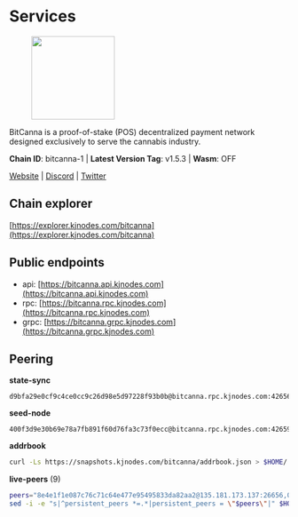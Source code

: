 # Services

<figure><img src="https://raw.githubusercontent.com/kj89/testnet_manuals/main/pingpub/logos/bitcanna.png" width="150" alt=""><figcaption></figcaption></figure>

BitCanna is a proof-of-stake (POS) decentralized payment network designed exclusively to serve the cannabis industry. 

**Chain ID**: bitcanna-1 | **Latest Version Tag**: v1.5.3 | **Wasm**: OFF

[Website](https://www.bitcanna.io) | [Discord](https://discord.gg/9AVrzaVQvs) | [Twitter](https://twitter.com/BitCannaGlobal)


## Chain explorer
[https://explorer.kjnodes.com/bitcanna](https://explorer.kjnodes.com/bitcanna)

## Public endpoints

* api: [https://bitcanna.api.kjnodes.com](https://bitcanna.api.kjnodes.com)
* rpc: [https://bitcanna.rpc.kjnodes.com](https://bitcanna.rpc.kjnodes.com)
* grpc: [https://bitcanna.grpc.kjnodes.com](https://bitcanna.grpc.kjnodes.com)

## Peering

**state-sync**

```text
d9bfa29e0cf9c4ce0cc9c26d98e5d97228f93b0b@bitcanna.rpc.kjnodes.com:42656
```

**seed-node**

```text
400f3d9e30b69e78a7fb891f60d76fa3c73f0ecc@bitcanna.rpc.kjnodes.com:42659
```

**addrbook**
```bash
curl -Ls https://snapshots.kjnodes.com/bitcanna/addrbook.json > $HOME/.bcna/config/addrbook.json
```

**live-peers** (9)
```bash
peers="8e4e1f1e087c76c71c64e477e95495833da82aa2@135.181.173.137:26656,07c829cf936db34be61143fabb09541d05aea899@65.108.98.124:64206,90ee680b1738344354c48c23ba1e1fd68e071d80@142.132.248.138:26696,0a658df9d9fab096983a12e6f878e87281a15ce6@194.163.172.37:27656,881b4ec9a1d37587c44476a22c0864b08b1c88fe@195.3.221.21:13056,a1ceb81a5498642753f8600a5c3b9ca056af3051@67.222.144.195:16656,d9bfa29e0cf9c4ce0cc9c26d98e5d97228f93b0b@65.109.88.38:42656,c38a5912b4b0f827732862594671c65ad0059932@172.105.196.25:26656,17de6cb601246b429027545e420df0a60fe3591e@65.21.200.224:13056"
sed -i -e "s|^persistent_peers *=.*|persistent_peers = \"$peers\"|" $HOME/.bcna/config/config.toml
```
